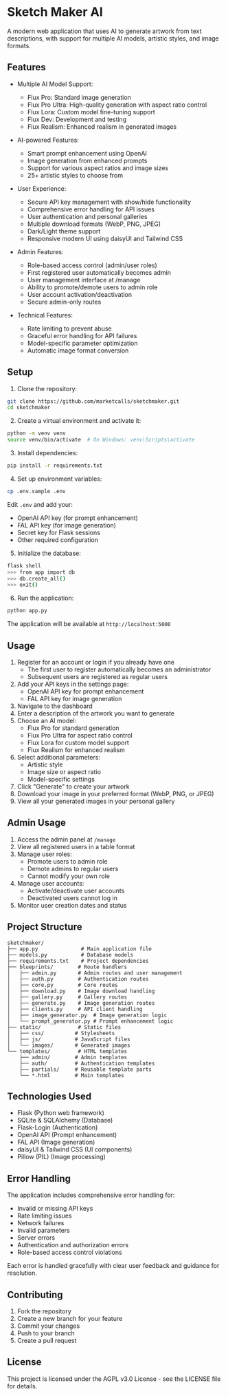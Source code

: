 # Sketch Maker AI

A modern web application that uses AI to generate artwork from text descriptions, with support for multiple AI models, artistic styles, and image formats.

## Features

- Multiple AI Model Support:
  - Flux Pro: Standard image generation
  - Flux Pro Ultra: High-quality generation with aspect ratio control
  - Flux Lora: Custom model fine-tuning support
  - Flux Dev: Development and testing
  - Flux Realism: Enhanced realism in generated images

- AI-powered Features:
  - Smart prompt enhancement using OpenAI
  - Image generation from enhanced prompts
  - Support for various aspect ratios and image sizes
  - 25+ artistic styles to choose from

- User Experience:
  - Secure API key management with show/hide functionality
  - Comprehensive error handling for API issues
  - User authentication and personal galleries
  - Multiple download formats (WebP, PNG, JPEG)
  - Dark/Light theme support
  - Responsive modern UI using daisyUI and Tailwind CSS

- Admin Features:
  - Role-based access control (admin/user roles)
  - First registered user automatically becomes admin
  - User management interface at /manage
  - Ability to promote/demote users to admin role
  - User account activation/deactivation
  - Secure admin-only routes

- Technical Features:
  - Rate limiting to prevent abuse
  - Graceful error handling for API failures
  - Model-specific parameter optimization
  - Automatic image format conversion

## Setup

1. Clone the repository:
```bash
git clone https://github.com/marketcalls/sketchmaker.git
cd sketchmaker
```

2. Create a virtual environment and activate it:
```bash
python -m venv venv
source venv/bin/activate  # On Windows: venv\Scripts\activate
```

3. Install dependencies:
```bash
pip install -r requirements.txt
```

4. Set up environment variables:
```bash
cp .env.sample .env
```
Edit `.env` and add your:
- OpenAI API key (for prompt enhancement)
- FAL API key (for image generation)
- Secret key for Flask sessions
- Other required configuration

5. Initialize the database:
```bash
flask shell
>>> from app import db
>>> db.create_all()
>>> exit()
```

6. Run the application:
```bash
python app.py
```

The application will be available at `http://localhost:5000`

## Usage

1. Register for an account or login if you already have one
   - The first user to register automatically becomes an administrator
   - Subsequent users are registered as regular users
2. Add your API keys in the settings page:
   - OpenAI API key for prompt enhancement
   - FAL API key for image generation
3. Navigate to the dashboard
4. Enter a description of the artwork you want to generate
5. Choose an AI model:
   - Flux Pro for standard generation
   - Flux Pro Ultra for aspect ratio control
   - Flux Lora for custom model support
   - Flux Realism for enhanced realism
6. Select additional parameters:
   - Artistic style
   - Image size or aspect ratio
   - Model-specific settings
7. Click "Generate" to create your artwork
8. Download your image in your preferred format (WebP, PNG, or JPEG)
9. View all your generated images in your personal gallery

## Admin Usage

1. Access the admin panel at `/manage`
2. View all registered users in a table format
3. Manage user roles:
   - Promote users to admin role
   - Demote admins to regular users
   - Cannot modify your own role
4. Manage user accounts:
   - Activate/deactivate user accounts
   - Deactivated users cannot log in
5. Monitor user creation dates and status

## Project Structure

```
sketchmaker/
├── app.py              # Main application file
├── models.py           # Database models
├── requirements.txt    # Project dependencies
├── blueprints/        # Route handlers
│   ├── admin.py       # Admin routes and user management
│   ├── auth.py        # Authentication routes
│   ├── core.py        # Core routes
│   ├── download.py    # Image download handling
│   ├── gallery.py     # Gallery routes
│   ├── generate.py    # Image generation routes
│   ├── clients.py     # API client handling
│   ├── image_generator.py  # Image generation logic
│   └── prompt_generator.py # Prompt enhancement logic
├── static/            # Static files
│   ├── css/          # Stylesheets
│   ├── js/           # JavaScript files
│   └── images/       # Generated images
└── templates/         # HTML templates
    ├── admin/        # Admin templates
    ├── auth/         # Authentication templates
    ├── partials/     # Reusable template parts
    └── *.html        # Main templates
```

## Technologies Used

- Flask (Python web framework)
- SQLite & SQLAlchemy (Database)
- Flask-Login (Authentication)
- OpenAI API (Prompt enhancement)
- FAL API (Image generation)
- daisyUI & Tailwind CSS (UI components)
- Pillow (PIL) (Image processing)

## Error Handling

The application includes comprehensive error handling for:
- Invalid or missing API keys
- Rate limiting issues
- Network failures
- Invalid parameters
- Server errors
- Authentication and authorization errors
- Role-based access control violations

Each error is handled gracefully with clear user feedback and guidance for resolution.

## Contributing

1. Fork the repository
2. Create a new branch for your feature
3. Commit your changes
4. Push to your branch
5. Create a pull request

## License

This project is licensed under the AGPL v3.0 License - see the LICENSE file for details.
